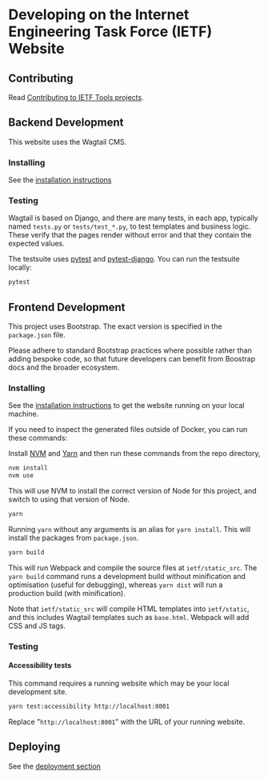 # Developing on the Internet Engineering Task Force (IETF) Website

## Contributing

Read [Contributing to IETF Tools projects](https://github.com/ietf-tools/.github/blob/main/CONTRIBUTING.md).

## Backend Development

This website uses the Wagtail CMS.

### Installing

See the [installation instructions](README.md#install)

### Testing

Wagtail is based on Django, and there are many tests, in each app, typically named `tests.py` or `tests/test_*.py`, to test templates and business logic. These verify that the pages render without error and that they contain the expected values.

The testsuite uses [pytest](https://docs.pytest.org/) and [pytest-django](https://pytest-django.readthedocs.io/). You can run the testsuite locally:

```bash
pytest
```

## Frontend Development

This project uses Bootstrap. The exact version is specified in the `package.json` file.

Please adhere to standard Bootstrap practices where possible rather than adding bespoke code, so that future developers can benefit from Boostrap docs and the broader ecosystem.

### Installing

See the [installation instructions](README.md#install) to get the website running on your local machine.

If you need to inspect the generated files outside of Docker, you can run these commands:

Install [NVM](https://github.com/nvm-sh/nvm) and [Yarn](https://yarnpkg.com/) and then run these commands from the repo directory,

```bash
nvm install
nvm use
```

This will use NVM to install the correct version of Node for this project, and switch to using that version of Node.

```bash
yarn
```

Running `yarn` without any arguments is an alias for `yarn install`. This will install the packages from `package.json`.

```bash
yarn build
```

This will run Webpack and compile the source files at `ietf/static_src`. The `yarn build` command runs a development build without minification and optimisation (useful for debugging), whereas `yarn dist` will run a production build (with minification).

Note that `ietf/static_src` will compile HTML templates into `ietf/static`, and this includes Wagtail templates such as `base.html`. Webpack will add CSS and JS tags.

### Testing

#### Accessibility tests

This command requires a running website which may be your local development site.

```bash
yarn test:accessibility http://localhost:8001
```

Replace "`http://localhost:8001`" with the URL of your running website.

## Deploying

See the [deployment section](README.md#deployment)
